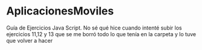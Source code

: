 # AplicacionesMoviles
Guía de Ejercicios Java Script.
No sé qué hice cuando intenté subir los ejercicios 11,12 y 13 que se me borró todo lo que tenía en la carpeta y lo tuve que volver a hacer
